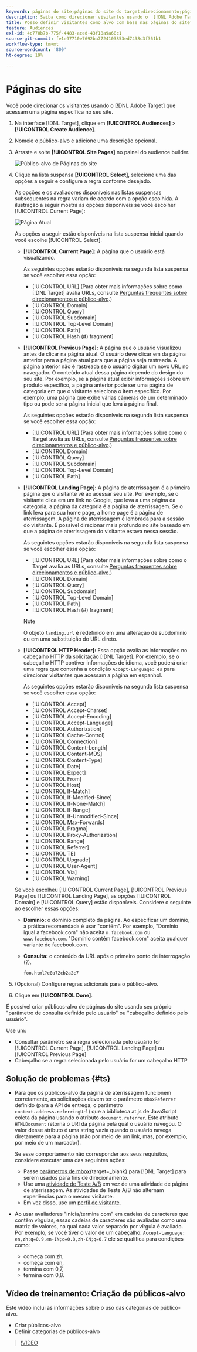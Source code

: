 ```yaml
---
keywords: páginas do site;páginas do site do target;direcionamento;página atual;página atual do target;página anterior;página anterior do target;página de aterrissagem;página de aterrissagem do target;cabeçalho http
description: Saiba como direcionar visitantes usando o  [!DNL Adobe Target]  que estão em uma página específica do site.
title: Posso definir visitantes como alvo com base nas páginas do site?
feature: Audiences
exl-id: 4c770b7b-775f-4483-aced-43f18a9a68c1
source-git-commit: fe1e97710e7692ba7724103853ed7438c3f361b1
workflow-type: tm+mt
source-wordcount: '800'
ht-degree: 19%

---
```


# Páginas do site

Você pode direcionar os visitantes usando o [!DNL Adobe Target] que acessam uma página específica no seu site.

1. Na interface [!DNL Target], clique em **[!UICONTROL Audiences]** > **[!UICONTROL Create Audience]**.
1. Nomeie o público-alvo e adicione uma descrição opcional.
1. Arraste e solte **[!UICONTROL Site Pages]** no painel do audience builder.

   ![Público-alvo de Páginas do site](assets/target_site_pages.png)

1. Clique na lista suspensa **[!UICONTROL Select]**, selecione uma das opções a seguir e configure a regra conforme desejado.

   As opções e os avaliadores disponíveis nas listas suspensas subsequentes na regra variam de acordo com a opção escolhida. A ilustração a seguir mostra as opções disponíveis se você escolher [!UICONTROL Current Page]:

   ![Página Atual](assets/current-page.png)

   As opções a seguir estão disponíveis na lista suspensa inicial quando você escolhe [!UICONTROL Select].

   * **[!UICONTROL Current Page]:** A página que o usuário está visualizando.

     As seguintes opções estarão disponíveis na segunda lista suspensa se você escolher essa opção:

      * [!UICONTROL URL] (Para obter mais informações sobre como [!DNL Target] avalia URLs, consulte [Perguntas frequentes sobre direcionamentos e público-alvo](/help/main/c-target/c-troubleshooting-targets-and-audiences/troubleshooting-targets-and-audiences.md).)
      * [!UICONTROL Domain]
      * [!UICONTROL Query]
      * [!UICONTROL Subdomain]
      * [!UICONTROL Top-Level Domain]
      * [!UICONTROL Path]
      * [!UICONTROL Hash (#) fragment]

   * **[!UICONTROL Previous Page]:** A página que o usuário visualizou antes de clicar na página atual. O usuário deve clicar em da página anterior para a página atual para que a página seja rastreada. A página anterior não é rastreada se o usuário digitar um novo URL no navegador. O conteúdo atual dessa página depende do design do seu site. Por exemplo, se a página atual exibir informações sobre um produto específico, a página anterior pode ser uma página de categoria em que o visitante seleciona o item específico. Por exemplo, uma página que exibe várias câmeras de um determinado tipo ou pode ser a página inicial que leva à página final.

     As seguintes opções estarão disponíveis na segunda lista suspensa se você escolher essa opção:

      * [!UICONTROL URL] (Para obter mais informações sobre como o Target avalia as URLs, consulte [Perguntas frequentes sobre direcionamentos e público-alvo](/help/main/c-target/c-troubleshooting-targets-and-audiences/troubleshooting-targets-and-audiences.md).)
      * [!UICONTROL Domain]
      * [!UICONTROL Query]
      * [!UICONTROL Subdomain]
      * [!UICONTROL Top-Level Domain]
      * [!UICONTROL Path]

   * **[!UICONTROL Landing Page]:** A página de aterrissagem é a primeira página que o visitante vê ao acessar seu site. Por exemplo, se o visitante clica em um link no Google, que leva a uma página da categoria, a página da categoria é a página de aterrissagem. Se o link leva para sua home page, a home page é a página de aterrissagem. A página de aterrissagem é lembrada para a sessão do visitante. É possível direcionar mais profundo no site baseado em que a página de aterrissagem do visitante estava nessa sessão.

     As seguintes opções estarão disponíveis na segunda lista suspensa se você escolher essa opção:

      * [!UICONTROL URL] (Para obter mais informações sobre como o Target avalia as URLs, consulte [Perguntas frequentes sobre direcionamentos e público-alvo](/help/main/c-target/c-troubleshooting-targets-and-audiences/troubleshooting-targets-and-audiences.md).)
      * [!UICONTROL Domain]
      * [!UICONTROL Query]
      * [!UICONTROL Subdomain]
      * [!UICONTROL Top-Level Domain]
      * [!UICONTROL Path]
      * [!UICONTROL Hash (#) fragment]

     >[!NOTE]
     >
     >O objeto `landing.url` é redefinido em uma alteração de subdomínio ou em uma substituição do URL direto.

   * **[!UICONTROL HTTP Header]:** Essa opção avalia as informações no cabeçalho HTTP da solicitação [!DNL Target]. Por exemplo, se o cabeçalho HTTP contiver informações de idioma, você poderá criar uma regra que contenha a condição `Accept-Language: es` para direcionar visitantes que acessam a página em espanhol.

     As seguintes opções estarão disponíveis na segunda lista suspensa se você escolher essa opção:

      * [!UICONTROL Accept]
      * [!UICONTROL Accept-Charset]
      * [!UICONTROL Accept-Encoding]
      * [!UICONTROL Accept-Language]
      * [!UICONTROL Authorization]
      * [!UICONTROL Cache-Control]
      * [!UICONTROL Connection]
      * [!UICONTROL Content-Length]
      * [!UICONTROL Content-MDS]
      * [!UICONTROL Content-Type]
      * [!UICONTROL Date]
      * [!UICONTROL Expect]
      * [!UICONTROL From]
      * [!UICONTROL Host]
      * [!UICONTROL If-Match]
      * [!UICONTROL If-Modified-Since]
      * [!UICONTROL If-None-Match]
      * [!UICONTROL If-Range]
      * [!UICONTROL If-Unmodified-Since]
      * [!UICONTROL Max-Forwards]
      * [!UICONTROL Pragma]
      * [!UICONTROL Proxy-Authorization]
      * [!UICONTROL Range]
      * [!UICONTROL Referrer]
      * [!UICONTROL TE]
      * [!UICONTROL Upgrade]
      * [!UICONTROL User-Agent]
      * [!UICONTROL Via]
      * [!UICONTROL Warning]

   Se você escolheu [!UICONTROL Current Page], [!UICONTROL Previous Page] ou [!UICONTROL Landing Page], as opções [!UICONTROL Domain] e [!UICONTROL Query] estão disponíveis. Considere o seguinte ao escolher essas opções:

   * **Domínio:** o domínio completo da página. Ao especificar um domínio, a prática recomendada é usar &quot;contém&quot;. Por exemplo, &quot;Domínio igual a facebook.com&quot; não aceita `m.facebook.com` ou `www.facebook.com`. &quot;Domínio contém facebook.com&quot; aceita qualquer variante de facebook.com.
   * **Consulta:** o conteúdo da URL após o primeiro ponto de interrogação (?).

     `foo.html?e0a72cb2a2c7`

1. (Opcional) Configure regras adicionais para o público-alvo.
1. Clique em **[!UICONTROL Done]**.

É possível criar públicos-alvo de páginas do site usando seu próprio &quot;parâmetro de consulta definido pelo usuário&quot; ou &quot;cabeçalho definido pelo usuário&quot;.

Use um:

* Consultar parâmetro se a regra selecionada pelo usuário for [!UICONTROL Current Page], [!UICONTROL Landing Page] ou [!UICONTROL Previous Page]
* Cabeçalho se a regra selecionada pelo usuário for um cabeçalho HTTP

## Solução de problemas {#ts}

* Para que os públicos-alvo da página de aterrissagem funcionem corretamente, as solicitações devem ter o parâmetro `mboxReferrer` definido (para a API de entrega, o parâmetro `context.address.referringUrl`) que a biblioteca at.js de JavaScript coleta da página usando o atributo `document.referrer`. Este atributo `HTMLDocument` retorna o URI da página pela qual o usuário navegou. O valor desse atributo é uma string vazia quando o usuário navega diretamente para a página (não por meio de um link, mas, por exemplo, por meio de um marcador).

  Se esse comportamento não corresponder aos seus requisitos, considere executar uma das seguintes ações:

   * Passe [parâmetros de mbox](https://experienceleague.adobe.com/docs/target-dev/developer/client-side/global-mbox/pass-parameters-to-global-mbox.html?lang=pt-BR){target=_blank} para [!DNL Target] para serem usados para fins de direcionamento.
   * Use uma [atividade de Teste A/B](/help/main/c-activities/t-test-ab/test-ab.md) em vez de uma atividade de página de aterrissagem. As atividades de Teste A/B não alternam experiências para o mesmo visitante.
   * Em vez disso, use um [perfil de visitante](/help/main/c-target/c-audiences/c-target-rules/visitor-profile.md).

* Ao usar avaliadores &quot;inicia/termina com&quot; em cadeias de caracteres que contêm vírgulas, essas cadeias de caracteres são avaliadas como uma matriz de valores, na qual cada valor separado por vírgula é avaliado. Por exemplo, se você tiver o valor de um cabeçalho: `Accept-Language: en,zh;q=0.9,en-IN;q=0.8,zh-CN;q=0.7` ele se qualifica para condições como:
   * começa com zh,
   * começa com en,
   * termina com 0,7,
   * termina com 0,8.

## Vídeo de treinamento: Criação de públicos-alvo

Este vídeo inclui as informações sobre o uso das categorias de público-alvo.

* Criar públicos-alvo
* Definir categorias de públicos-alvo

>[!VIDEO](https://video.tv.adobe.com/v/17392)
